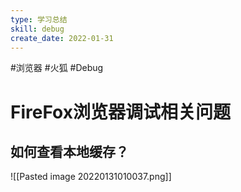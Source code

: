 ```yaml
---
type: 学习总结
skill: debug
create_date: 2022-01-31
---
```


#浏览器 #火狐 #Debug

# FireFox浏览器调试相关问题


## 如何查看本地缓存？

![[Pasted image 20220131010037.png]]
